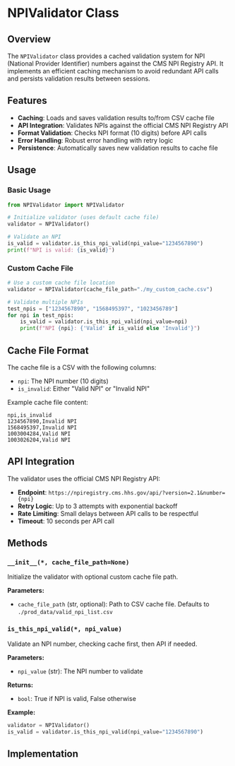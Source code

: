 # NPIValidator Class

## Overview

The `NPIValidator` class provides a cached validation system for NPI (National Provider Identifier) numbers against the CMS NPI Registry API. It implements an efficient caching mechanism to avoid redundant API calls and persists validation results between sessions.

## Features

- **Caching**: Loads and saves validation results to/from CSV cache file
- **API Integration**: Validates NPIs against the official CMS NPI Registry API
- **Format Validation**: Checks NPI format (10 digits) before API calls
- **Error Handling**: Robust error handling with retry logic
- **Persistence**: Automatically saves new validation results to cache file

## Usage

### Basic Usage

```python
from NPIValidator import NPIValidator

# Initialize validator (uses default cache file)
validator = NPIValidator()

# Validate an NPI
is_valid = validator.is_this_npi_valid(npi_value="1234567890")
print(f"NPI is valid: {is_valid}")
```

### Custom Cache File

```python
# Use a custom cache file location
validator = NPIValidator(cache_file_path="./my_custom_cache.csv")

# Validate multiple NPIs
test_npis = ["1234567890", "1568495397", "1023456789"]
for npi in test_npis:
    is_valid = validator.is_this_npi_valid(npi_value=npi)
    print(f"NPI {npi}: {'Valid' if is_valid else 'Invalid'}")
```

## Cache File Format

The cache file is a CSV with the following columns:
- `npi`: The NPI number (10 digits)
- `is_invalid`: Either "Valid NPI" or "Invalid NPI"

Example cache file content:
```csv
npi,is_invalid
1234567890,Invalid NPI
1568495397,Invalid NPI
1003004284,Valid NPI
1003026204,Valid NPI
```

## API Integration

The validator uses the official CMS NPI Registry API:
- **Endpoint**: `https://npiregistry.cms.hhs.gov/api/?version=2.1&number={npi}`
- **Retry Logic**: Up to 3 attempts with exponential backoff
- **Rate Limiting**: Small delays between API calls to be respectful
- **Timeout**: 10 seconds per API call

## Methods

### `__init__(*, cache_file_path=None)`

Initialize the validator with optional custom cache file path.

**Parameters:**
- `cache_file_path` (str, optional): Path to CSV cache file. Defaults to `./prod_data/valid_npi_list.csv`

### `is_this_npi_valid(*, npi_value)`

Validate an NPI number, checking cache first, then API if needed.

**Parameters:**
- `npi_value` (str): The NPI number to validate

**Returns:**
- `bool`: True if NPI is valid, False otherwise

**Example:**
```python
validator = NPIValidator()
is_valid = validator.is_this_npi_valid(npi_value="1234567890")
```

## Implementation
